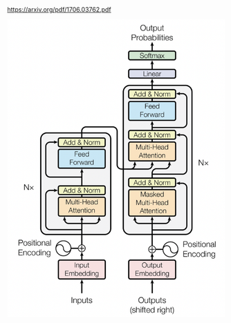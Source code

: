 ​			 	

https://arxiv.org/pdf/1706.03762.pdf

![image-20220219164112099](../typora-user-images/image-2022021916411209999.png)